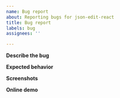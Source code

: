 ```yaml
---
name: Bug report
about: Reporting bugs for json-edit-react
title: Bug report
labels: bug
assignees: ''

---
```


**Describe the bug**
<!--- A clear and concise description of what the bug is (and how to reproduce it, if relevant) -->

**Expected behavior**
<!--- A clear and concise description of what you expected to happen. -->

**Screenshots**
<!--- If applicable, add screenshots to help explain your problem. -->

**Online demo**
<!--- Please try and reproduce the problem using a fork of this Code Sandbox, and post the link here. If you can't reproduce the problem there, it's likely to be due to something outside of the component itself.

https://codesandbox.io/p/sandbox/json-edit-react-demo-g5qlym?file=%2Fsrc%2FApp.js%3A11%2C11
-->
